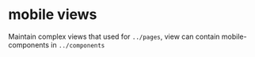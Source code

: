 # mobile views

Maintain complex views that used for `../pages`, view can contain mobile-components in `../components`
